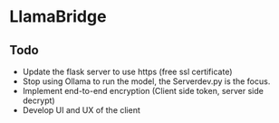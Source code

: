 # LlamaBridge

##  Todo

- Update the flask server to use https (free ssl certificate)
- Stop using Ollama to run the model, the Serverdev.py is the focus.
- Implement end-to-end encryption (Client side token, server side decrypt)
- Develop UI and UX of the client 
